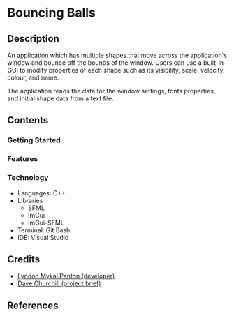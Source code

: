 # Bouncing Balls

## Description

An application which has multiple shapes that move across the application's
window and bounce off the bounds of the window. Users can use a built-in GUI
to modify properties of each shape such as its visibility, scale, velocity,
colour, and name.

The application reads the data for the window settings, fonts properties, and
initial shape data from a text file.

## Contents

### Getting Started

### Features

### Technology

- Languages: C++
- Libraries
    - SFML
    - ImGui
    - ImGui-SFML
- Terminal: Git Bash
- IDE: Visual Studio

## Credits

- [Lyndon Mykal Panton (developer)](https://github.com/lyndonpanton)
- [Dave Churchill (project brief)](https://www.cs.mun.ca/~dchurchill/)

## References
